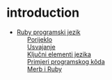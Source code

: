 # introduction

 <ul class='toc'><li><a href='/bs/introduction/ruby'>Ruby programski jezik</a><ul style='list-style: none;'><li><a href='/bs/introduction/ruby#origin'>Porijeklo</a></li><li><a href='/bs/introduction/ruby#adoption'>Usvajanje</a></li><li><a href='/bs/introduction/ruby#key-elements'>Ključni elementi jezika</a></li><li><a href='/bs/introduction/ruby#code-examples'>Primjeri programskog kôda</a></li><li><a href='/bs/introduction/ruby#merb-and-ruby'>Merb i Ruby</a></li></ul></li></ul> 